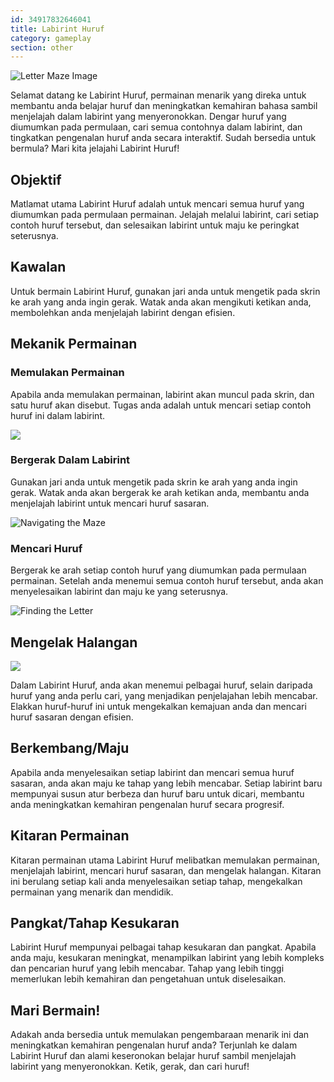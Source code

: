 ```yaml
---
id: 34917832646041
title: Labirint Huruf
category: gameplay
section: other
---
```

![Letter Maze Image](https://help.studycat.com/hc/article_attachments/34917832623897)

Selamat datang ke Labirint Huruf, permainan menarik yang direka untuk membantu anda belajar huruf dan meningkatkan kemahiran bahasa sambil menjelajah dalam labirint yang menyeronokkan. Dengar huruf yang diumumkan pada permulaan, cari semua contohnya dalam labirint, dan tingkatkan pengenalan huruf anda secara interaktif. Sudah bersedia untuk bermula? Mari kita jelajahi Labirint Huruf!

## Objektif

Matlamat utama Labirint Huruf adalah untuk mencari semua huruf yang diumumkan pada permulaan permainan. Jelajah melalui labirint, cari setiap contoh huruf tersebut, dan selesaikan labirint untuk maju ke peringkat seterusnya.

## Kawalan

Untuk bermain Labirint Huruf, gunakan jari anda untuk mengetik pada skrin ke arah yang anda ingin gerak. Watak anda akan mengikuti ketikan anda, membolehkan anda menjelajah labirint dengan efisien.

## Mekanik Permainan

### Memulakan Permainan

Apabila anda memulakan permainan, labirint akan muncul pada skrin, dan satu huruf akan disebut. Tugas anda adalah untuk mencari setiap contoh huruf ini dalam labirint.

![](https://help.studycat.com/hc/article_attachments/35079949007769)

### Bergerak Dalam Labirint

Gunakan jari anda untuk mengetik pada skrin ke arah yang anda ingin gerak. Watak anda akan bergerak ke arah ketikan anda, membantu anda menjelajah labirint untuk mencari huruf sasaran.

![Navigating the Maze](https://help.studycat.com/hc/article_attachments/34917832629785)

### Mencari Huruf

Bergerak ke arah setiap contoh huruf yang diumumkan pada permulaan permainan. Setelah anda menemui semua contoh huruf tersebut, anda akan menyelesaikan labirint dan maju ke yang seterusnya.

![Finding the Letter](https://help.studycat.com/hc/article_attachments/34917832631321)

## Mengelak Halangan

![](https://help.studycat.com/hc/article_attachments/35076983481369)

Dalam Labirint Huruf, anda akan menemui pelbagai huruf, selain daripada huruf yang anda perlu cari, yang menjadikan penjelajahan lebih mencabar. Elakkan huruf-huruf ini untuk mengekalkan kemajuan anda dan mencari huruf sasaran dengan efisien.

## Berkembang/Maju

Apabila anda menyelesaikan setiap labirint dan mencari semua huruf sasaran, anda akan maju ke tahap yang lebih mencabar. Setiap labirint baru mempunyai susun atur berbeza dan huruf baru untuk dicari, membantu anda meningkatkan kemahiran pengenalan huruf secara progresif.

## Kitaran Permainan

Kitaran permainan utama Labirint Huruf melibatkan memulakan permainan, menjelajah labirint, mencari huruf sasaran, dan mengelak halangan. Kitaran ini berulang setiap kali anda menyelesaikan setiap tahap, mengekalkan permainan yang menarik dan mendidik.

## Pangkat/Tahap Kesukaran

Labirint Huruf mempunyai pelbagai tahap kesukaran dan pangkat. Apabila anda maju, kesukaran meningkat, menampilkan labirint yang lebih kompleks dan pencarian huruf yang lebih mencabar. Tahap yang lebih tinggi memerlukan lebih kemahiran dan pengetahuan untuk diselesaikan.

## Mari Bermain!

Adakah anda bersedia untuk memulakan pengembaraan menarik ini dan meningkatkan kemahiran pengenalan huruf anda? Terjunlah ke dalam Labirint Huruf dan alami keseronokan belajar huruf sambil menjelajah labirint yang menyeronokkan. Ketik, gerak, dan cari huruf!


